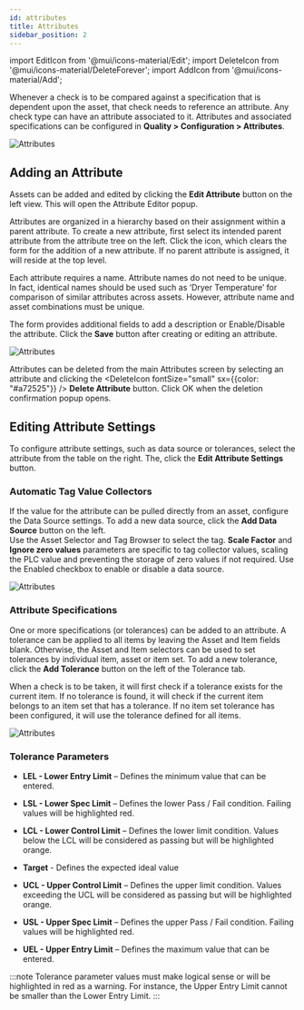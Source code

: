 ```yaml
---
id: attributes
title: Attributes
sidebar_position: 2
---
```

import EditIcon from '@mui/icons-material/Edit';
import DeleteIcon from '@mui/icons-material/DeleteForever';
import AddIcon from '@mui/icons-material/Add';

Whenever a check is to be compared against a specification that is dependent upon the asset, that check needs to reference an attribute. Any check type can have an attribute associated to it. Attributes and associated specifications can be configured in **Quality > Configuration > Attributes**.

![Attributes](/img/ProcessAttributeOverview.png)

## Adding an Attribute
Assets can be added and edited by clicking the <EditIcon fontSize="small" /> **Edit Attribute** button on the left view. This will open the Attribute Editor popup.

Attributes are organized in a hierarchy based on their assignment within a parent attribute. To create a new attribute, first select its intended parent attribute from the attribute tree on the left. Click the <AddIcon fontSize="small" /> icon, which clears the form for the addition of a new attribute. If no parent attribute is assigned, it will reside at the top level.

Each attribute requires a name. Attribute names do not need to be unique. In fact, identical names should be used such as ‘Dryer Temperature’ for comparison of similar attributes across assets. However, attribute name and asset combinations must be unique.

The form provides additional fields to add a description or Enable/Disable the attribute. Click the **Save** button after creating or editing an attribute.

![Attributes](/img/ProcessAttributeEditCreate.png)

Attributes can be deleted from the main Attributes screen by selecting an attribute and clicking the <DeleteIcon fontSize="small" sx={{color: "#a72525"}} /> **Delete Attribute** button. Click OK when the deletion confirmation popup opens.

## Editing Attribute Settings
To configure attribute settings, such as data source or tolerances, select the attribute from the table on the right. The, click the <EditIcon fontSize="small" /> **Edit Attribute Settings** button.

### Automatic Tag Value Collectors
If the value for the attribute can be pulled directly from an asset, configure the Data Source settings. To add a new data source, click the <AddIcon fontSize="small" />**Add Data Source** button on the left.  
Use the Asset Selector and Tag Browser to select the tag. **Scale Factor** and **Ignore zero values** parameters are specific to tag collector values, scaling the PLC value and preventing the storage of zero values if not required. Use the Enabled checkbox to enable or disable a data source. 

![Attributes](/img/ProcessAttributeDataSourceEditor.png)

### Attribute Specifications

One or more specifications (or tolerances) can be added to an attribute. A tolerance can be applied to all items by leaving the Asset and Item fields blank. Otherwise, the Asset and Item selectors can be used to set tolerances by individual item, asset or item set. To add a new tolerance, click the <AddIcon fontSize="small" />**Add Tolerance** button on the left of the Tolerance tab.

When a check is to be taken, it will first check if a tolerance exists for the current item. If no tolerance is found, it will check if the current item belongs to an item set that has a tolerance. If no item set tolerance has been configured, it will use the tolerance defined for all items.

![Attributes](/img/ProcessAttributeToleranceEditor.png)


### Tolerance Parameters

- **LEL - Lower Entry Limit** – Defines the minimum value that can be entered.

- **LSL - Lower Spec Limit** – Defines the lower Pass / Fail condition. Failing values will be highlighted red.

- **LCL - Lower Control Limit** – Defines the lower limit condition. Values below the LCL will be considered as passing but will be highlighted orange.

- **Target** - Defines the expected ideal value

- **UCL - Upper Control Limit** – Defines the upper limit condition. Values exceeding the UCL will be considered as passing but will be highlighted orange.

- **USL - Upper Spec Limit** – Defines the upper Pass / Fail condition. Failing values will be highlighted red.

- **UEL - Upper Entry Limit** – Defines the maximum value that can be entered.

:::note 
Tolerance parameter values must make logical sense or will be highlighted in red as a warning. For instance, the Upper Entry Limit cannot be smaller than the Lower Entry Limit.
:::



